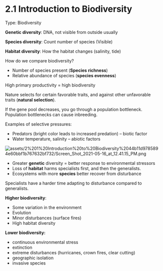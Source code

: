# 2.1 Introduction to Biodiversity

Type: Biodiversity

**Genetic diversity**: DNA, not visible from outside usually

**Species diversity**: Count number of species (Visible)

**Habitat diversity**: How the habitat changes (salinity, tide)

How do we compare biodiversity?

- Number of species present (**Species** **richness**)
- Relative abundance of species (**species evenness**)

High primary productivity = high biodiversity

Nature selects for certain favorable traits, and against other unfavorable traits (**natural selection**).

If the gene pool decreases, you go through a population bottleneck. Population bottlenecks can cause inbreeding.

Examples of selective pressures:

- Predators (bright color leads to increased predation) – biotic factor
- Water temperature, salinity – abiotic factors

![assets/2%201%20Introduction%20to%20Biodiversity%2044b11d9785894e60bbf1b767632bf732/Screen_Shot_2021-05-16_at_12.41.15_PM.png](Screen_Shot_2021-05-16_at_12.41.15_PM.png)

- Greater **genetic** diversity = better response to environmental stressors
- Loss of **habitat** harms specialists first, and then the generalists.
- Ecosystems with more **species** better recover from disturbance

Specialists have a harder time adapting to disturbance compared to generalists.

**Higher biodiversity**: 

- Some variation in the environment
- Evolution
- Minor disturbances (surface fires)
- High habitat diversity

**Lower biodiversity:**

- continuous environmental stress
- extinction
- extreme disturbances (hurricanes, crown fires, clear cutting)
- geographic isolation
- invasive species